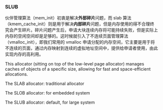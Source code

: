 ### SLUB

伙伴管理算法（mem_init）初衷是解决**外部碎片**问题，而 slab 算法（kmem_cache_init）则是用于解决**内部碎片**问题，但是内存使用的得不合理终究会产生碎片。碎片问题产生后，申请大块连续内存将可能持续失败，但是实际上内存的空闲空间却是足够的。这时候就引入了不连续页面管理算法（vmalloc_init），即我们常用的 vmalloc 申请分配的内存空间，它主要是用于将不连续的页面，通过内存映射到连续的虚拟地址空间中，提供给申请者使用，由此实现内存的高利用。

This allocator (sitting on top of the low-level page allocator) manages caches of objects of a specific size, allowing for fast and space-efficient allocations.

The SLAB allocator: traditional allocator

The SLOB allocator: for embedded system

The SLUB allocator: default, for large system
